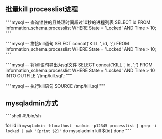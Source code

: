 ## 批量kill processlist进程

"""mysql
-- 查询锁住的且处理时间超过10秒的进程列表
SELECT id FROM information_schema.processlist WHERE State = 'Locked' AND Time > 10;
"""

"""mysql
-- 拼接kill语句
SELECT concat('KILL ', id, ';') FROM information_schema.processlist WHERE State = 'Locked' AND Time > 10;
"""

"""mysql
-- 将kill语句导出为sql文件
SELECT concat('KILL ', id, ';') FROM information_schema.processlist WHERE State = 'Locked' AND Time > 10 INTO OUTFILE '/tmp/kill.sql';
"""

"""mysql
-- 执行kill语句
SOURCE /tmp/kill.sql
"""

## mysqladmin方式
"""shell
#!/bin/sh

for id in `mysqladmin -hlocalhost -uadmin -p12345 processlist | grep -i locked | awk '{print $2}'`
do
    mysqladmin kill ${id}
done
"""
